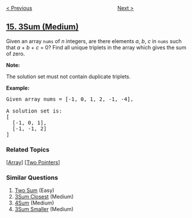 <!--|This file generated by command(leetcode description); DO NOT EDIT.    |-->
<!--+----------------------------------------------------------------------+-->
<!--|@author    openset <openset.wang@gmail.com>                           |-->
<!--|@link      https://github.com/openset                                 |-->
<!--|@home      https://github.com/openset/leetcode                        |-->
<!--+----------------------------------------------------------------------+-->

[< Previous](https://github.com/openset/leetcode/tree/master/problems/longest-common-prefix "Longest Common Prefix")
　　　　　　　　　　　　　　　　
[Next >](https://github.com/openset/leetcode/tree/master/problems/3sum-closest "3Sum Closest")

## [15. 3Sum (Medium)](https://leetcode.com/problems/3sum "三数之和")

<p>Given an array <code>nums</code> of <em>n</em> integers, are there elements <em>a</em>, <em>b</em>, <em>c</em> in <code>nums</code> such that <em>a</em> + <em>b</em> + <em>c</em> = 0? Find all unique triplets in the array which gives the sum of zero.</p>

<p><strong>Note:</strong></p>

<p>The solution set must not contain duplicate triplets.</p>

<p><strong>Example:</strong></p>

<pre>
Given array nums = [-1, 0, 1, 2, -1, -4],

A solution set is:
[
  [-1, 0, 1],
  [-1, -1, 2]
]
</pre>

### Related Topics
  [[Array](https://github.com/openset/leetcode/tree/master/tag/array/README.md)]
  [[Two Pointers](https://github.com/openset/leetcode/tree/master/tag/two-pointers/README.md)]

### Similar Questions
  1. [Two Sum](https://github.com/openset/leetcode/tree/master/problems/two-sum) (Easy)
  1. [3Sum Closest](https://github.com/openset/leetcode/tree/master/problems/3sum-closest) (Medium)
  1. [4Sum](https://github.com/openset/leetcode/tree/master/problems/4sum) (Medium)
  1. [3Sum Smaller](https://github.com/openset/leetcode/tree/master/problems/3sum-smaller) (Medium)
